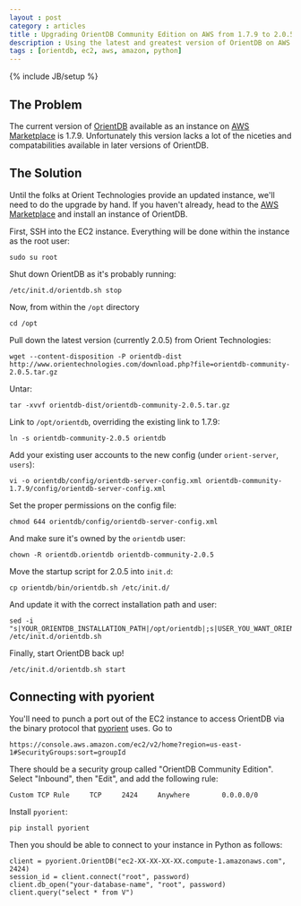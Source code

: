 ```yaml
---
layout : post
category : articles
title : Upgrading OrientDB Community Edition on AWS from 1.7.9 to 2.0.5
description : Using the latest and greatest version of OrientDB on AWS
tags : [orientdb, ec2, aws, amazon, python]
---
```

{% include JB/setup %}

## The Problem
The current version of [OrientDB](http://www.orientechnologies.com/orientdb/) available as an instance on [AWS Marketplace](https://aws.amazon.com/marketplace/pp/B00M07FHAO) is 1.7.9. Unfortunately this version lacks a lot of the niceties and compatabilities available in later versions of OrientDB.

## The Solution

Until the folks at Orient Technologies provide an updated instance, we'll need to do the upgrade by hand. If you haven't already, head to the [AWS Marketplace](https://aws.amazon.com/marketplace/pp/B00M07FHAO) and install an instance of OrientDB.

First, SSH into the EC2 instance. Everything will be done within the instance as the root user:

    sudo su root

Shut down OrientDB as it's probably running:

    /etc/init.d/orientdb.sh stop

Now, from within the `/opt` directory

    cd /opt

Pull down the latest version (currently 2.0.5) from Orient Technologies:

    wget --content-disposition -P orientdb-dist http://www.orientechnologies.com/download.php?file=orientdb-community-2.0.5.tar.gz

Untar:

    tar -xvvf orientdb-dist/orientdb-community-2.0.5.tar.gz

Link to `/opt/orientdb`, overriding the existing link to 1.7.9:

    ln -s orientdb-community-2.0.5 orientdb

Add your existing user accounts to the new config (under `orient-server`, `users`):

    vi -o orientdb/config/orientdb-server-config.xml orientdb-community-1.7.9/config/orientdb-server-config.xml

Set the proper permissions on the config file:

    chmod 644 orientdb/config/orientdb-server-config.xml

And make sure it's owned by the `orientdb` user:

    chown -R orientdb.orientdb orientdb-community-2.0.5

Move the startup script for 2.0.5 into `init.d`:

    cp orientdb/bin/orientdb.sh /etc/init.d/

And update it with the correct installation path and user:

    sed -i "s|YOUR_ORIENTDB_INSTALLATION_PATH|/opt/orientdb|;s|USER_YOU_WANT_ORIENTDB_RUN_WITH|orientdb|" /etc/init.d/orientdb.sh

Finally, start OrientDB back up!

    /etc/init.d/orientdb.sh start

## Connecting with pyorient

You'll need to punch a port out of the EC2 instance to access OrientDB via the
binary protocol that [pyorient](https://github.com/mogui/pyorient) uses. Go to

    https://console.aws.amazon.com/ec2/v2/home?region=us-east-1#SecurityGroups:sort=groupId

There should be a security group called "OrientDB Community Edition". Select
"Inbound", then "Edit", and add the following rule:

    Custom TCP Rule     TCP     2424     Anywhere        0.0.0.0/0

Install `pyorient`:

    pip install pyorient

Then you should be able to connect to your instance in Python as follows:

    client = pyorient.OrientDB("ec2-XX-XX-XX-XX.compute-1.amazonaws.com", 2424)
    session_id = client.connect("root", password)
    client.db_open("your-database-name", "root", password)
    client.query("select * from V")
